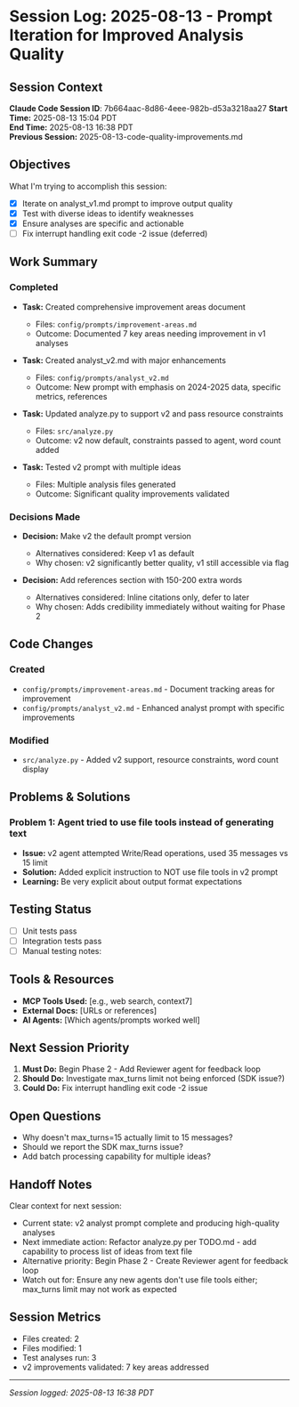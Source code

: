 # Session Log: 2025-08-13 - Prompt Iteration for Improved Analysis Quality

## Session Context

**Claude Code Session ID**: 7b664aac-8d86-4eee-982b-d53a3218aa27
**Start Time:** 2025-08-13 15:04 PDT  
**End Time:** 2025-08-13 16:38 PDT  
**Previous Session:** 2025-08-13-code-quality-improvements.md  

## Objectives

What I'm trying to accomplish this session:

- [x] Iterate on analyst_v1.md prompt to improve output quality
- [x] Test with diverse ideas to identify weaknesses  
- [x] Ensure analyses are specific and actionable
- [ ] Fix interrupt handling exit code -2 issue (deferred)

## Work Summary

### Completed

- **Task:** Created comprehensive improvement areas document
  - Files: `config/prompts/improvement-areas.md`
  - Outcome: Documented 7 key areas needing improvement in v1 analyses
  
- **Task:** Created analyst_v2.md with major enhancements
  - Files: `config/prompts/analyst_v2.md`
  - Outcome: New prompt with emphasis on 2024-2025 data, specific metrics, references
  
- **Task:** Updated analyze.py to support v2 and pass resource constraints
  - Files: `src/analyze.py`
  - Outcome: v2 now default, constraints passed to agent, word count added
  
- **Task:** Tested v2 prompt with multiple ideas
  - Files: Multiple analysis files generated
  - Outcome: Significant quality improvements validated

### Decisions Made

- **Decision:** Make v2 the default prompt version
  - Alternatives considered: Keep v1 as default
  - Why chosen: v2 significantly better quality, v1 still accessible via flag
  
- **Decision:** Add references section with 150-200 extra words
  - Alternatives considered: Inline citations only, defer to later
  - Why chosen: Adds credibility immediately without waiting for Phase 2

## Code Changes

### Created

- `config/prompts/improvement-areas.md` - Document tracking areas for improvement
- `config/prompts/analyst_v2.md` - Enhanced analyst prompt with specific improvements

### Modified

- `src/analyze.py` - Added v2 support, resource constraints, word count display

## Problems & Solutions

### Problem 1: Agent tried to use file tools instead of generating text

- **Issue:** v2 agent attempted Write/Read operations, used 35 messages vs 15 limit
- **Solution:** Added explicit instruction to NOT use file tools in v2 prompt
- **Learning:** Be very explicit about output format expectations

## Testing Status

- [ ] Unit tests pass
- [ ] Integration tests pass
- [ ] Manual testing notes:

## Tools & Resources

- **MCP Tools Used:** [e.g., web search, context7]
- **External Docs:** [URLs or references]
- **AI Agents:** [Which agents/prompts worked well]

## Next Session Priority

1. **Must Do:** Begin Phase 2 - Add Reviewer agent for feedback loop
2. **Should Do:** Investigate max_turns limit not being enforced (SDK issue?)
3. **Could Do:** Fix interrupt handling exit code -2 issue

## Open Questions

- Why doesn't max_turns=15 actually limit to 15 messages?
- Should we report the SDK max_turns issue?
- Add batch processing capability for multiple ideas?

## Handoff Notes

Clear context for next session:

- Current state: v2 analyst prompt complete and producing high-quality analyses
- Next immediate action: Refactor analyze.py per TODO.md - add capability to process list of ideas from text file
- Alternative priority: Begin Phase 2 - Create Reviewer agent for feedback loop
- Watch out for: Ensure any new agents don't use file tools either; max_turns limit may not work as expected

## Session Metrics

- Files created: 2
- Files modified: 1
- Test analyses run: 3
- v2 improvements validated: 7 key areas addressed

---

*Session logged: 2025-08-13 16:38 PDT*
